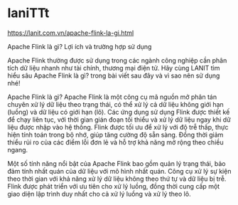 # IaniTTt

https://lanit.com.vn/apache-flink-la-gi.html

Apache Flink là gì? Lợi ích và trường hợp sử dụng

Apache Flink thường được sử dụng trong các ngành công nghiệp cần phân tích dữ liệu nhanh như tài chính, thương mại điện tử. Hãy cùng LANIT tìm hiểu sâu Apache Flink là gì? trong bài viết sau đây và vì sao nên sử dụng nhé!

Apache Flink là gì?
Apache Flink là một công cụ mã nguồn mở phân tán chuyên xử lý dữ liệu theo trạng thái, có thể xử lý cả dữ liệu không giới hạn (luồng) và dữ liệu có giới hạn (lô). Các ứng dụng sử dụng Flink được thiết kế để chạy liên tục, với thời gian gián đoạn tối thiểu và xử lý dữ liệu ngay khi dữ liệu được nhập vào hệ thống. Flink được tối ưu để xử lý với độ trễ thấp, thực hiện tính toán trong bộ nhớ, giúp tăng cường độ sẵn sàng. Đồng thời giảm thiểu rủi ro của các điểm lỗi đơn lẻ và hỗ trợ khả năng mở rộng theo chiều ngang.

Một số tính năng nổi bật của Apache Flink bao gồm quản lý trạng thái, bảo đảm tính nhất quán của dữ liệu với mô hình nhất quán. Công cụ xử lý sự kiện theo thời gian với khả năng xử lý dữ liệu không theo thứ tự và dữ liệu bị trễ. Flink được phát triển với ưu tiên cho xử lý luồng, đồng thời cung cấp một giao diện lập trình duy nhất cho cả xử lý luồng và xử lý theo lô.
